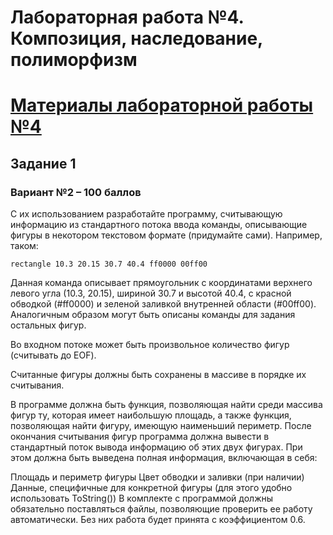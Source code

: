 # Лабораторная работа №4. Композиция, наследование, полиморфизм

# [Материалы лабораторной работы №4](https://github.com/alexey-malov/oop/tree/master/tasks/04)

## Задание 1
### Вариант №2 – 100 баллов

С их использованием разработайте программу, считывающую информацию из стандартного потока ввода команды, описывающие фигуры в некотором текстовом формате (придумайте сами). Например, таком:

```
rectangle 10.3 20.15 30.7 40.4 ff0000 00ff00
```

Данная команда описывает прямоугольник с координатами верхнего левого угла (10.3, 20.15), шириной 30.7 и высотой 40.4, с красной обводкой (#ff0000) и зеленой заливкой внутренней области (#00ff00). Аналогичным образом могут быть описаны команды для задания остальных фигур.

Во входном потоке может быть произвольное количество фигур (считывать до EOF).

Считанные фигуры должны быть сохранены в массиве в порядке их считывания.

В программе должна быть функция, позволяющая найти среди массива фигур ту, которая имеет наибольшую площадь, а также функция, позволяющая найти фигуру, имеющую наименьший периметр. После окончания считывания фигур программа должна вывести в стандартный поток вывода информацию об этих двух фигурах. При этом должна быть выведена полная информация, включающая в себя:

Площадь и периметр фигуры
Цвет обводки и заливки (при наличии)
Данные, специфичные для конкретной фигуры (для этого удобно использовать ToString())
В комплекте с программой должны обязательно поставляться файлы, позволяющие проверить ее работу автоматически. Без них работа будет принята с коэффициентом 0.6.